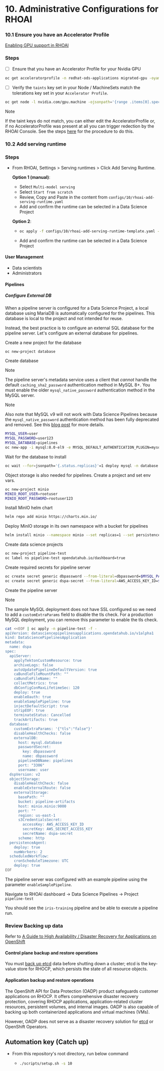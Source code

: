 # 10. Administrative Configurations for RHOAI

### 10.1 Ensure you have an Accelerator Profile

[Enabling GPU support in RHOAI](https://docs.redhat.com/en/documentation/red_hat_openshift_ai_self-managed/2.10/html/Install_and_unInstall_openshift_ai_self-managed/enabling-gpu-support_install)

### Steps

- [ ] Ensure that you have an Accelerator Profile for your Nvidia GPU

```sh
oc get acceleratorprofile -n redhat-ods-applications migrated-gpu -oyaml
```

- [ ] Verify the `taints` key set in your Node / MachineSets match the tolerations key set in your `Accelerator Profile`.

```sh
oc get node -l nvidia.com/gpu.machine -ojsonpath='{range .items[0].spec.taints[*]}{.key}{"\n"}{end}'
```

> [!NOTE]
> If the taint keys do not match, you can either edit the AcceleratorProfile or, if no AcceleratorProfile was present at all you can trigger redection by the RHOAI Console. See the steps [here](/docs/info-regenerate-accelerator-profiles.md) for the procedure to do this.

### 10.2 Add serving runtime

### Steps

- From RHOAI, Settings > Serving runtimes > Click Add Serving Runtime.

  **Option 1 (manual)**:

  - Select `Multi-model serving`
  - Select `Start from scratch`
  - Review, Copy and Paste in the content from `configs/10/rhoai-add-serving-runtime.yaml`
  - Add and confirm the runtime can be selected in a Data Science Project

  **Option 2**:

  - ```sh
    oc apply -f configs/10/rhoai-add-serving-runtime-template.yaml -n redhat-ods-applications
    ```

  - Add and confirm the runtime can be selected in a Data Science Project

#### User Management

- Data scientists
- Administrators

#### Pipelines

##### Configure External DB

When a pipeline server is configured for a Data Science Project, a local database using MariaDB is automatically configured for the pipelines. This database is local to the project and not intended for reuse.

Instead, the best practice is to configure an external SQL database for the pipeline server. Let's configure an external database for pipelines.

Create a new project for the database

```sh
oc new-project database
```

Create database

> [!NOTE]
> The pipeline server's metadata service uses a client that _cannot_ handle the default `caching_sha2_password` authentication method in MySQL 8+. You must enable the older `mysql_native_password` authentication method in the MySQL server.

> [!NOTE]
> Also note that MySQL v9 will not work with Data Science Pipelines because the `mysql_native_password` authentication method has been fully deprecated and removed. See this [blog post](https://blogs.oracle.com/mysql/post/mysql-90-its-time-to-abandon-the-weak-authentication-method) for more details.

```sh
MYSQL_USER=user
MYSQL_PASSWORD=user123
MYSQL_DATABASE=pipelines
oc new-app -i mysql:8.0-el9 -e MYSQL_DEFAULT_AUTHENTICATION_PLUGIN=mysql_native_password -e MYSQL_DATABASE=$MYSQL_DATABASE -e MYSQL_USER=$MYSQL_USER -e MYSQL_PASSWORD=$MYSQL_PASSWORD
```

Wait for the database to install

```sh
oc wait --for=jsonpath='{.status.replicas}'=1 deploy mysql -n database
```

Object storage is also needed for pipelines. Create a project and set env vars.

```sh
oc new-project minio
MINIO_ROOT_USER=rootuser
MINIO_ROOT_PASSWORD=rootuser123
```

Install MinIO helm chart

```sh
helm repo add minio https://charts.min.io/
```

Deploy MinIO storage in its own namespace with a bucket for pipelines

```sh
helm install minio --namespace minio --set replicas=1 --set persistence.enabled=false --set mode=standalone --set rootUser=$MINIO_ROOT_USER,rootPassword=$MINIO_ROOT_PASSWORD --set 'buckets[0].name=pipeline-artifacts,buckets[0].policy=none,buckets[0].purge=false' minio/minio
```

Create data science projects

```sh
oc new-project pipeline-test
oc label ns pipeline-test opendatahub.io/dashboard=true
```

Create required secrets for pipeline server

```sh
oc create secret generic dbpassword --from-literal=dbpassword=$MYSQL_PASSWORD -n pipeline-test
oc create secret generic dspa-secret --from-literal=AWS_ACCESS_KEY_ID=$MINIO_ROOT_USER --from-literal=AWS_SECRET_ACCESS_KEY=$MINIO_ROOT_PASSWORD -n pipeline-test
```

Create the pipeline server

> [!NOTE]
> The sample MySQL deployment does not have SSL configured so we need to add a `customExtraParams` field to disable the tls check. For a production MySQL deployment, you can remove this parameter to enable the tls check.

```sh
cat <<EOF | oc apply -n pipeline-test -f -
apiVersion: datasciencepipelinesapplications.opendatahub.io/v1alpha1
kind: DataSciencePipelinesApplication
metadata:
  name: dspa
spec:
  apiServer:
    applyTektonCustomResource: true
    archiveLogs: false
    autoUpdatePipelineDefaultVersion: true
    caBundleFileMountPath: ""
    caBundleFileName: ""
    collectMetrics: true
    dbConfigConMaxLifetimeSec: 120
    deploy: true
    enableOauth: true
    enableSamplePipeline: true
    injectDefaultScript: true
    stripEOF: true
    terminateStatus: Cancelled
    trackArtifacts: true
  database:
    customExtraParams: '{"tls":"false"}'
    disableHealthChecks: false
    externalDB:
      host: mysql.database
      passwordSecret:
        key: dbpassword
        name: dbpassword
      pipelineDBName: pipelines
      port: "3306"
      username: user
  dspVersion: v2
  objectStorage:
    disableHealthCheck: false
    enableExternalRoute: false
    externalStorage:
      basePath: ""
      bucket: pipeline-artifacts
      host: minio.minio:9000
      port: ""
      region: us-east-1
      s3CredentialsSecret:
        accessKey: AWS_ACCESS_KEY_ID
        secretKey: AWS_SECRET_ACCESS_KEY
        secretName: dspa-secret
      scheme: http
  persistenceAgent:
    deploy: true
    numWorkers: 2
  scheduledWorkflow:
    cronScheduleTimezone: UTC
    deploy: true
EOF
```

The pipeline server was configured with an example pipeline using the parameter `enableSamplePipeline`.

Navigate to RHOAI dashboard -> Data Science Pipelines -> Project `pipeline-test`

You should see the `iris-training` pipeline and be able to execute a pipeline run.

### Review Backing up data

Refer to [A Guide to High Availability / Disaster Recovery for Applications on OpenShift](https://www.redhat.com/en/blog/a-guide-to-high-availability/disaster-recovery-for-applications-on-openshift)

#### Control plane backup and restore operations

You must [back up etcd](https://docs.openshift.com/container-platform/4.15/backup_and_restore/control_plane_backup_and_restore/backing-up-etcd.html#backup-etcd) data before shutting down a cluster; etcd is the key-value store for RHOCP, which persists the state of all resource objects.

#### Application backup and restore operations

The OpenShift API for Data Protection (OADP) product safeguards customer applications on RHOCP. It offers comprehensive disaster recovery protection, covering RHOCP applications, application-related cluster resources, persistent volumes, and internal images. OADP is also capable of backing up both containerized applications and virtual machines (VMs).

However, OADP does not serve as a disaster recovery solution for [etcd](https://docs.openshift.com/container-platform/4.15/backup_and_restore/control_plane_backup_and_restore/backing-up-etcd.html#backup-etcd) or OpenShift Operators.

## Automation key (Catch up)

- From this repository's root directory, run below command

  - ```sh
    ./scripts/setup.sh -s 10
    ```
